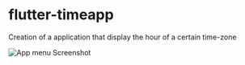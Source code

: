 # flutter-timeapp

Creation of a application that display the hour of a certain time-zone 

![App menu Screenshot]("flutter/flutter-timeapp/flutter_application_1/assets/gitImage/homepage.png")